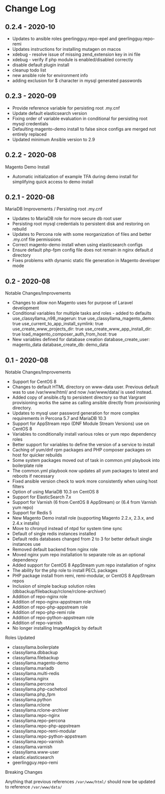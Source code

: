 # Change Log

## 0.2.4 - 2020-10

- Updates to ansible roles geerlingguy.repo-epel and geerlingguy.repo-remi
- Updates instructions for installing mutagen on macos
- xdebug - resolve issue of missing zend_extension key in ini file
- xdebug - verify if php module is enabled/disabled correctly
- disable default plugin install
- cleanup todo list
- new ansible role for environment info
- adding exclusion for $ character in mysql generated passwords

## 0.2.3 - 2020-09

- Provide reference variable for persisting root .my.cnf
- Update default elasticsearch version
- Fixing order of variable evaluation in conditional for persisting root mysql credentials
- Defaulting magento-demo install to false since configs are merged not entirely replaced
- Updated minimum Ansible version to 2.9

## 0.2.2 - 2020-08

Magento Demo Install

- Automatic initialization of example TFA during demo install for simplifying quick access to demo install

## 0.2.1 - 2020-08

MariaDB Improvements / Persisting root .my.cnf

- Updates to MariaDB role for more secure db root user
- Persisting root mysql credentials to persistent disk and restoring on rebuild
- Updates to Percona role with some reorganization of files and better .my.cnf file permissions
- Correct magento-demo install when using elasticsearch configs
- Ensure default php-fpm config file does not remain in nginx default.d directory
- Fixes problems with dynamic static file generation in Magento developer mode

## 0.2 - 2020-08

Notable Changes/Improvements

- Changes to allow non Magento uses for purpose of Laravel development
- Conditional variables for multiple tasks and roles - added to defaults
  use_classyllama_n98_magerun: true
  use_classyllama_magento_demo: true
  use_current_to_app_install_symlink: true
  use_create_www_projects_dir: true
  use_create_www_app_install_dir: true
  load_magento_composer_auth_from_host: true
- New variables defined for database creation
  database_create_user: magento_data
  database_create_db: demo_data

## 0.1 - 2020-08

Notable Changes/Improvements

- Support for CentOS 8
- Changes to default HTML directory on www-data user. Previous default was to use /var/www/html/ and now /var/www/data/ is used instead.
- Added copy of ansible.cfg to persistent directory so that Vargrant provisioning works the same as calling ansible directly from provisioning directory.
- Updates to mysql user password generation for more complex requirements in Percona 5.7 and MariaDB 10.3
- Support for AppStream repo (DNF Module Stream Versions) use on CentOS 8
- Variables to conditionally install various roles or yum repo dependency roles
- Better support for variables to define the version of a service to install
- Caching of yum/dnf rpm packages and PHP composer packages on host for quicker rebuilds
- Some system packages moved out of task in common.yml playbook into boilerplate role
- The common.yml playbook now updates all yum packages to latest and reboots if necessary
- Fixed ansible version check to work more consistently when using host filters
- Option of using MariaDB 10.3 on CentOS 8
- Support for ElasticSearch 7.x
- Support for Varnish (6 from CentOS 8 AppStream) or (6.4 from Varnish yum repo)
- Support for Redis 5
- New Magento Demo install role (supporting Magento 2.2.x, 2.3.x, and 2.4.x installs)
- Move to chronyd instead of ntpd for system time sync
- Default of single redis instances installed
- Default redis databases changed from 2 to 3 for better default single instances use
- Removed default backend from nginx role
- Moved nginx yum repo installation to separate role as an optional dependency
- Added support for CentOS 8 AppStream yum repo installation of nginx
- The ability for the php role to install PECL packages
- PHP package install from remi, remi-modular, or CentOS 8 AppStream repos
- Inclusion of simple backup solution roles (dbbackup/filebackup/rclone/rclone-archiver)
- Addition of repo-nginx role
- Addition of repo-nginx-appstream role
- Addition of repo-php-appstream role
- Addition of repo-php-remi role
- Addition of repo-python-appstream role
- Addition of repo-varnish
- No longer installing ImageMagick by default

Roles Updated

  - classyllama.boilerplate
  - classyllama.dbbackup
  - classyllama.filebackup
  - classyllama.magento-demo
  - classyllama.mariadb
  - classyllama.multi-redis
  - classyllama.nginx
  - classyllama.percona
  - classyllama.php-cachetool
  - classyllama.php_fpm
  - classyllama.python
  - classyllama.rclone
  - classyllama.rclone-archiver
  - classyllama.repo-nginx
  - classyllama.repo-percona
  - classyllama.repo-php-appstream
  - classyllama.repo-remi-modular
  - classyllama.repo-python-appstream
  - classyllama.repo-varnish
  - classyllama.varnish
  - classyllama.www-user
  - elastic.elasticsearch
  - geerlingguy.repo-remi

Breaking Changes

  Anything that previous references `/var/www/html/` should now be updated to reference `/var/www/data/`





